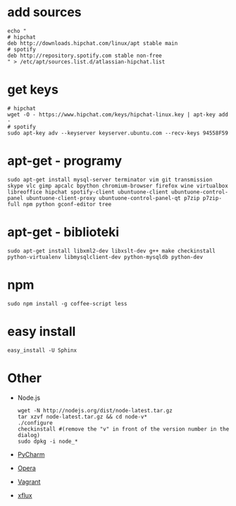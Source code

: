 # add sources
```
echo "
# hipchat
deb http://downloads.hipchat.com/linux/apt stable main
# spotify
deb http://repository.spotify.com stable non-free
" > /etc/apt/sources.list.d/atlassian-hipchat.list
```

# get keys

```
# hipchat
wget -O - https://www.hipchat.com/keys/hipchat-linux.key | apt-key add -
# spotify
sudo apt-key adv --keyserver keyserver.ubuntu.com --recv-keys 94558F59
```

# apt-get - programy
```
sudo apt-get install mysql-server terminator vim git transmission skype vlc gimp apcalc bpython chromium-browser firefox wine virtualbox libreoffice hipchat spotify-client ubuntuone-client ubuntuone-control-panel ubuntuone-client-proxy ubuntuone-control-panel-qt p7zip p7zip-full npm python gconf-editor tree
```

# apt-get - biblioteki
```
sudo apt-get install libxml2-dev libxslt-dev g++ make checkinstall python-virtualenv libmysqlclient-dev python-mysqldb python-dev
```

# npm
```
sudo npm install -g coffee-script less
```

# easy install
```
easy_install -U Sphinx
```

# Other

* Node.js
  ```
  wget -N http://nodejs.org/dist/node-latest.tar.gz
  tar xzvf node-latest.tar.gz && cd node-v*
  ./configure
  checkinstall #(remove the "v" in front of the version number in the dialog)
  sudo dpkg -i node_*
  ```

* [PyCharm](https://www.jetbrains.com/pycharm/download/index.html)
* [Opera](http://www.opera.com/download/guide/?os=linux)
* [Vagrant](http://downloads.vagrantup.com/)
* [xflux](http://justgetflux.com/linux.html)


